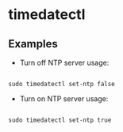 # timedatectl

## Examples

- Turn off NTP server usage:

```shell

sudo timedatectl set-ntp false

```

- Turn on NTP server usage:

```shell

sudo timedatectl set-ntp true

```
